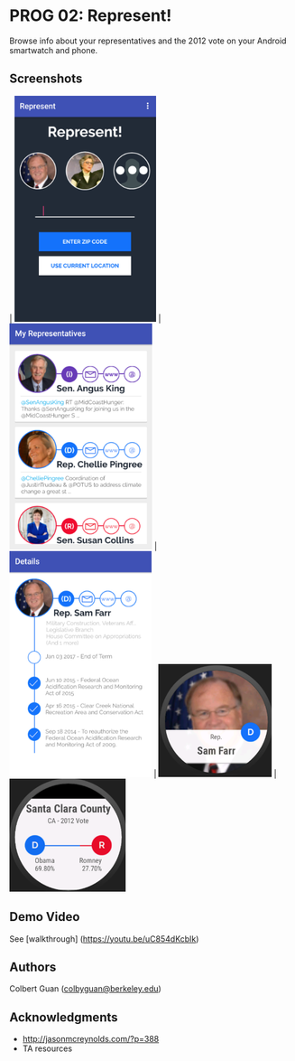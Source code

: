 # PROG 02: Represent!

Browse info about your representatives and the 2012 vote on your Android smartwatch and phone.

## Screenshots

| <img src="screenshots/phonelogin.png" height="400" alt="Screenshot"/> | <img src="screenshots/phonemain.png" height="400" alt="Screenshot"/> | <img src="screenshots/phonedetail.png" height="400" alt="Screenshot"/> | <img src="screenshots/watchmain.png" height="200" alt="Screenshot"/> | <img src="screenshots/watchdetail.png" height="200" alt="Screenshot"/>

## Demo Video

See [walkthrough] (https://youtu.be/uC854dKcbIk)

## Authors

Colbert Guan ([colbyguan@berkeley.edu](mailto:colbyguan@berkeley.edu))

## Acknowledgments

* http://jasonmcreynolds.com/?p=388
* TA resources 
